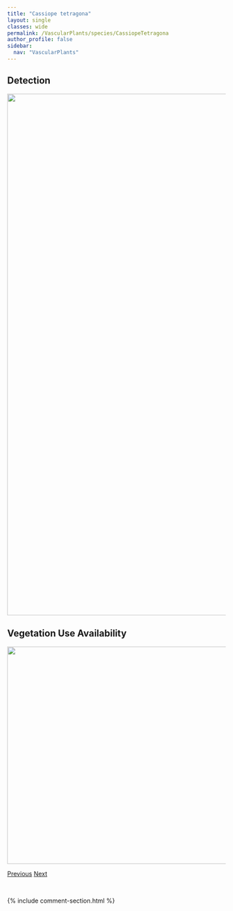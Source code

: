 ```yaml
---
title: "Cassiope tetragona"
layout: single
classes: wide
permalink: /VascularPlants/species/CassiopeTetragona
author_profile: false
sidebar:
  nav: "VascularPlants"
---
```


<h2>Detection</h2>

<a href="https://drive.google.com/uc?export=view&id=1jxGZhPtWZ3gR7bE6ehbBCrp50Jikv9pc">
<img src="https://drive.google.com/uc?export=view&id=1jxGZhPtWZ3gR7bE6ehbBCrp50Jikv9pc" height = "1200" width = "800">
</a>


<h2>Vegetation Use Availability</h2>

<a href="https://drive.google.com/uc?export=view&id=1n-q5zSw-VY2I3XFaJdscDsZ7SOYqeqL2">
<img src="https://drive.google.com/uc?export=view&id=1n-q5zSw-VY2I3XFaJdscDsZ7SOYqeqL2" height = "500" width = "1000">
</a>


<a href="/DevelopmentWebsite/VascularPlants/species/CassiopeMertensiana" class="pagination--pager" title="Cassiope mertensiana">Previous</a> <a href="/DevelopmentWebsite/VascularPlants/species/CastillejaCusickii" class="pagination--pager" title="Castilleja cusickii">Next</a>

<p>&nbsp;</p>

{% include comment-section.html %}
